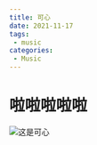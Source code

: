 ```yaml
---
title: 可心
date: 2021-11-17
tags:
 - music
categories: 
 - Music
---
```

# 啦啦啦啦啦
![这是可心](https://s3.bmp.ovh/imgs/2021/11/e3fcddbf6eea732f.jpg "Magic Gardens")
